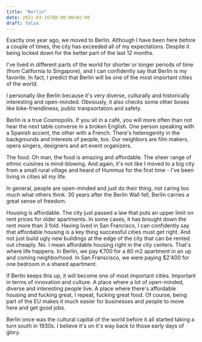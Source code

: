 ```yaml
---
title: "Berlin"
date: 2021-03-16T08:00:00+02:00
draft: false
---
```


Exactly one year ago, we moved to Berlin. Although I have been here before a couple of times, the city has exceeded all of my expectations. Despite it being locked down for the better part of the last 12 months.

I've lived in different parts of the world for shorter or longer periods of time (from California to Singapore), and I can confidently say that Berlin is my favorite. In fact, I predict that Berlin will be one of the most important cities of the world.

I personally like Berlin because it's very diverse, culturally and historically interesting and open-minded. Obviously, it also checks some other boxes like bike-friendliness, public tranpsortation and safety.

Berlin is a true Cosmopolis. If you sit in a café, you will more often than not hear the next table converse in a broken English. One person speaking with a Spanish accent, the other with a French. There's heterogenity in the backgrounds and interests of people, too. Our neighbors are film makers, opera singers, designers and art event organizers.

The food. Oh man, the food is amazing and affordable. The sheer range of ethnic cuisines is mind-blowing. And again, it's not like I moved to a big city from a small rural village and heard of Hummus for the first time - I've been living in cities all my life.

In general, people are open-minded and just do their thing, not caring too much what others think. 30 years after the Berlin Wall fell, Berlin carries a great sense of freedom.

Housing is affordable. The city just passed a law that puts an upper limit on rent prices for older apartments. In some cases, it has brought down the rent more than 3 fold. Having lived in San Francisco, I can confidently say that affordable housing is a key thing successful cities must get right. And not just build ugly new buildings at the edge of the city that can be rented out cheaply. No. I mean affordable housing right in the city centers. That's where life happens. In Berlin, we pay €700 for a 80 m2 apartment in an up and coming neighborhood. In San Franscisco, we were paying $2'400 for one bedroom in a shared apartment.

If Berlin keeps this up, it will become one of most important cities. Important in terms of innovation and culture. A place where a lot of open-minded, diverse and interesting people live. A place where there's affordable housing and fucking great, I repeat, fucking great food. Of course, being part of the EU makes it much easier for businesses and people to move here and get good jobs.

Berlin once was the cultural capital of the world before it all started taking a turn south in 1930s. I believe it's on it's way back to those early days of glory.